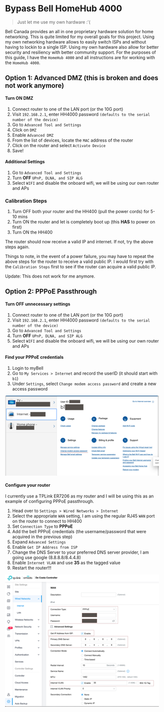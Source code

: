 # Bypass Bell HomeHub 4000
> Just let me use my own hardware :'(

Bell Canada provides an all in one proprietary hardware solution for home networking. This is quite limited for my overall goals for this project. Using my own networking hardware allows to easily switch ISPs and without having to lockin to a single ISP. Using my own hardware also allow for better security and resiliency with better community support. For the purposes of this guide, I have the `HomeHub 4000` and all instructions are for working with the `HomeHub 4000`.

## Option 1: Advanced DMZ (this is broken and does not work anymore)

#### Turn ON DMZ
1. Connect router to one of the LAN port (or the 10G port)
2. Visit `192.168.2.1`, enter HH4000 password `(defaults to the serial number of the device)`
3. Go to `Advanced Tool and Settings`
4. Click on `DMZ`
5. Enable `Advanced DMZ`
6. From the list of devices, locate the `MAC` address of the router
7. Click on the router and select `Activate Device`
8. Save!

#### Additional Settings
1. Go to `Advanced Tool and Settings`
2. Turn **OFF** `UPnP, DLNA, and SIP ALG`
3. Select `WIFI` and disable the onboard wifi, we will be using our own router and APs

### Calibration Steps

1. Turn OFF both your router and the HH400 (pull the power cords) for 5-10 mins
2. Turn ON the router and let is completely boot up (this **HAS** to power on first)
3. Turn ON the HH400

The router should now receive a valid IP and internet. If not, try the above steps again.

Things to note, in the event of a power failure, you may have to repeat the above steps for the router to receive a valid public IP. I would first try with the `Calibration Steps` first to see if the router can acquire a valid public IP.

Update: This does not work for me anymore.

## Option 2: PPPoE Passthrough

#### Turn OFF unnecessary settings
1. Connect router to one of the LAN port (or the 10G port)
2. Visit `192.168.2.1`, enter HH4000 password `(defaults to the serial number of the device)`
3. Go to `Advanced Tool and Settings`
4. Turn **OFF** `UPnP, DLNA, and SIP ALG`
5. Select `WIFI` and disable the onboard wifi, we will be using our own router and APs

#### Find your PPPoE credentials
1. Login to myBell
2. Go to `My Services > Internet` and record the userID (it should start with `b1`)
3. Under `Settings`, select `Change modem access password` and create a new access password

![pppoe credentials](../img/network/mybell_modem_access.png)

#### Configure your router

I currently use a TPLink ER7206 as my router and I will be using this as an example of configuring PPPoE passthrough.

1. Head over to `Settings > Wired Networks > Internet`
2. Select the appropriate `WAN` setting, I am using the regular RJ45 `WAN` port on the router to connect to HH400
3. Set `Connection Type` to **PPPoE**
4. Add the bell PPPoE credentials (the username/password that were acquired in the previous step)
5. Expand `Advanced Settings`
6. Enable `Get IP Address from ISP`
7. Change the DNS Server to your preferred DNS server provider, I am going use google (8.8.8.8/8.4.4.8)
8. Enable `Internet VLAN` and use **35** as the tagged value
9. Restart the router!!!

![tplink er7206 pppoe settings](../img/network/tplink_er7206_pppoe_settings.png)
